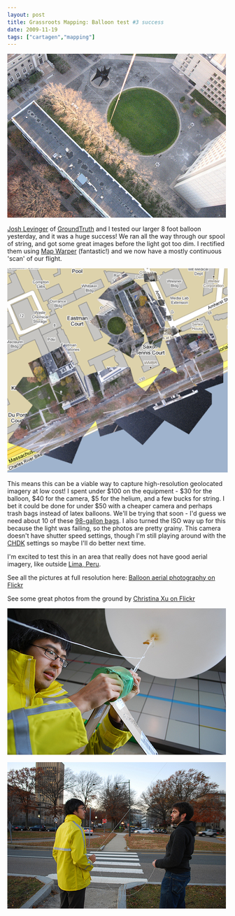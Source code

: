 ```yaml
---
layout: post
title: Grassroots Mapping: Balloon test #3 success
date: 2009-11-19
tags: ["cartagen","mapping"]
---
```


![](4118395487_0c57a391e8.jpg "the dot")

[Josh Levinger](http://www.levinger.net/josh/) of [GroundTruth](http://groundtruth.media.mit.edu/) and I tested our larger 8 foot balloon yesterday, and it was a huge success! We ran all the way through our spool of string, and got some great images before the light got too dim. I rectified them using [Map Warper](http://warper.geothings.net/) (fantastic!) and we now have a mostly continuous 'scan' of our flight. 

[![Screen shot 2009-11-19 at 11.04.31 PM](Screen-shot-2009-11-19-at-11.04.31-PM1.png "Screen shot 2009-11-19 at 11.04.31 PM")](http://warper.geothings.net/layers/31)

This means this can be a viable way to capture high-resolution geolocated imagery at low cost! I spent under $100 on the equipment - $30 for the balloon, $40 for the camera, $5 for the helium, and a few bucks for string. I bet it could be done for under $50 with a cheaper camera and perhaps trash bags instead of latex balloons. We'll be trying that soon - I'd guess we need about 10 of these [98-gallon bags](http://www.ourshippingsupplies.com/productDetails.asp?id=LD-1525R-RC).  I also turned the ISO way up for this because the light was failing, so the photos are pretty grainy. This camera doesn't have shutter speed settings, though I'm still playing around with the [CHDK](http://chdk.wikia.com/) settings so maybe I'll do better next time.

I'm excited to test this in an area that really does not have good aerial imagery, like outside [Lima, Peru](http://maps.google.com/maps?f=q&source=s_q&hl=en&geocode=&q=nuevo+invasion&sll=-12.093084,-77.046491&sspn=0.733173,1.09314&g=lima+peru&ie=UTF8&hq=nuevo+invasion&hnear=Lima,+Peru&ll=-12.214184,-76.919918&spn=0.002863,0.006314&t=h&z=18). 

See all the pictures at full resolution here: [Balloon aerial photography on Flickr](http://www.flickr.com/photos/jeffreywarren/sets/72157622791135220/)

See some great photos from the ground by [Christina Xu on Flickr](http://www.flickr.com/photos/crimsonninjagirl/sets/72157622707750293/)

![](4115381971_ffd1cb8595.jpg "Vehicle")

![](4115402831_f111f857b2.jpg "josh & jeff")